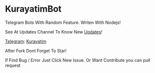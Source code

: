 # KurayatimBot
Telegram Bots With Random Feature. Writen With Nodejs!

See At Updates Channel To Know New [Updates](https://t.me/kurayatib)!

[Telegram](https://img.shields.io/badge/Telegram-2CA5E0?style=for-the-badge&logo=telegram&logoColor=white): [Kurayatim](https://t.me/kurayatimbot)

After Fork Dont Forget To Star!

If Find Bug / Error Just Click New Issue. Or Want Contribute you can pull request


